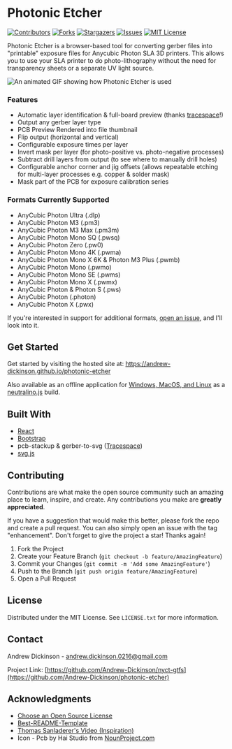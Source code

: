 # Photonic Etcher

[![Contributors][contributors-shield]][contributors-url]
[![Forks][forks-shield]][forks-url]
[![Stargazers][stars-shield]][stars-url]
[![Issues][issues-shield]][issues-url]
[![MIT License][license-shield]][license-url]

Photonic Etcher is a browser-based tool for converting gerber files into "printable" exposure files for Anycubic Photon SLA 3D printers. This allows you to use your SLA printer to do photo-lithography without the need for transparency sheets or a separate UV light source.

![An animated GIF showing how Photonic Etcher is used](/demo.gif?raw=true)

### Features

- Automatic layer identification & full-board preview (thanks [tracespace](https://github.com/tracespace/tracespace)!)
- Output any gerber layer type
- PCB Preview Rendered into file thumbnail
- Flip output (horizontal and vertical)
- Configurable exposure times per layer
- Invert mask per layer (for photo-positive vs. photo-negative processes)
- Subtract drill layers from output (to see where to manually drill holes)
- Configurable anchor corner and jig offsets (allows repeatable etching for multi-layer processes e.g. copper & solder mask)
- Mask part of the PCB for exposure calibration series

### Formats Currently Supported

- AnyCubic Photon Ultra (.dlp)
- AnyCubic Photon M3 (.pm3)
- AnyCubic Photon M3 Max (.pm3m)
- AnyCubic Photon Mono SQ (.pwsq)
- AnyCubic Photon Zero (.pw0)
- AnyCubic Photon Mono 4K (.pwma)
- AnyCubic Photon Mono X 6K & Photon M3 Plus (.pwmb)
- AnyCubic Photon Mono (.pwmo)
- AnyCubic Photon Mono SE (.pwms)
- AnyCubic Photon Mono X (.pwmx)
- AnyCubic Photon & Photon S (.pws)
- AnyCubic Photon (.photon)
- AnyCubic Photon X (.pwx)

If you're interested in support for additional formats, [open an issue](https://github.com/Andrew-Dickinson/photonic-etcher/issues/new), and I'll look into it.

## Get Started

Get started by visiting the hosted site at: https://andrew-dickinson.github.io/photonic-etcher

Also available as an offline application for [Windows, MacOS, and Linux](https://github.com/Andrew-Dickinson/photonic-etcher/releases) as a [neutralino.js](https://neutralino.js.org/) build.

## Built With

- [React](https://reactjs.org/)
- [Bootstrap](https://getbootstrap.com/)
- pcb-stackup & gerber-to-svg ([Tracespace](https://github.com/tracespace/tracespace))
- [svg.js](https://svgjs.dev/)

## Contributing

Contributions are what make the open source community such an amazing place to learn, inspire, and create. Any contributions you make are **greatly appreciated**.

If you have a suggestion that would make this better, please fork the repo and create a pull request. You can also simply open an issue with the tag "enhancement".
Don't forget to give the project a star! Thanks again!

1. Fork the Project
2. Create your Feature Branch (`git checkout -b feature/AmazingFeature`)
3. Commit your Changes (`git commit -m 'Add some AmazingFeature'`)
4. Push to the Branch (`git push origin feature/AmazingFeature`)
5. Open a Pull Request

## License

Distributed under the MIT License. See `LICENSE.txt` for more information.

## Contact

Andrew Dickinson - andrew.dickinson.0216@gmail.com

Project Link: [https://github.com/Andrew-Dickinson/nyct-gtfs](https://github.com/Andrew-Dickinson/photonic-etcher)

## Acknowledgments

- [Choose an Open Source License](https://choosealicense.com)
- [Best-README-Template](https://github.com/othneildrew/Best-README-Template)
- [Thomas Sanladerer's Video (Inspiration)](https://www.youtube.com/watch?v=RudStbSApdE)
- Icon - Pcb by Hai Studio from [NounProject.com](https://thenounproject.com/icon/pcb-3188305/)

[contributors-shield]: https://img.shields.io/github/contributors/Andrew-Dickinson/photonic-etcher.svg?style=for-the-badge
[contributors-url]: https://github.com/Andrew-Dickinson/photonic-etcher/graphs/contributors
[forks-shield]: https://img.shields.io/github/forks/Andrew-Dickinson/photonic-etcher.svg?style=for-the-badge
[forks-url]: https://github.com/Andrew-Dickinson/photonic-etcher/network/members
[stars-shield]: https://img.shields.io/github/stars/Andrew-Dickinson/photonic-etcher.svg?style=for-the-badge
[stars-url]: https://github.com/Andrew-Dickinson/photonic-etcher/stargazers
[issues-shield]: https://img.shields.io/github/issues/Andrew-Dickinson/photonic-etcher.svg?style=for-the-badge
[issues-url]: https://github.com/Andrew-Dickinson/photonic-etcher/issues
[license-shield]: https://img.shields.io/github/license/Andrew-Dickinson/photonic-etcher.svg?style=for-the-badge
[license-url]: https://github.com/Andrew-Dickinson/photonic-etcher/blob/master/LICENSE.txt
